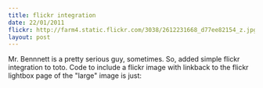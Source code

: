 ```yaml
---
title: flickr integration
date: 22/01/2011
flickr: http://farm4.static.flickr.com/3038/2612231668_d77ee82154_z.jpg
layout: post
---
```


Mr. Bennnett is a pretty serious guy, sometimes. So, added simple flickr
integration to toto. Code to include a flickr image with linkback to the
flickr lightbox page of the "large" image is just:
